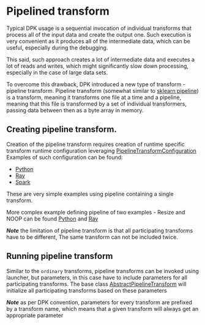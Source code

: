 # Pipelined transform

Typical DPK usage is a sequential invocation of individual transforms that process all of the input data and create 
the output one. Such execution is very convenient as it produces all of the intermediate data, which can be useful,
especially during the debugging. 

This said, such approach creates a lot of intermediate data and executes a lot of reads and writes, which might 
significantly slow down processing, especially in the case of large data sets.

To overcome this drawback, DPK introduced a new type of transform - pipeline transform. Pipeline transform 
(somewhat similar to [sklearn pipeline](https://scikit-learn.org/1.5/modules/generated/sklearn.pipeline.Pipeline.html)) 
is a transform, meaning it transforms one file at a time and a pipeline, meaning that this file is transformed by 
a set of individual transformers, passing data between then as a byte array in memory.

## Creating pipeline transform.

Creation of the pipeline transform requires creation of runtime specific transform runtime configuration 
leveraging [PipelineTransformConfiguration](../python/src/data_processing/transform/pipeline_transform_configuration.py)
Examples of such configuration can be found:

* [Python](../../transforms/universal/noop/python/src/noop_pipeline_transform_python.py)
* [Ray](../../transforms/universal/noop/ray/src/noop_pipeline_transform_ray.py)
* [Spark](../../transforms/universal/noop/spark/src/noop_pipeline_transform_spark.py)

These are very simple examples using pipeline containing a single transform.

More complex example defining pipeline of two examples - Resize and NOOP can be found
[Python](../python/src/data_processing/test_support/transform/pipeline_transform.py) and
[Ray](../ray/src/data_processing_ray/test_support/transform/pipeline_transform.py)

***Note*** the limitation of pipeline transform is that all participating transforms have to be different,
The same transform can not be included twice.

## Running pipeline transform

Similar to the `ordinary` transforms, pipeline transforms can be invoked using launcher, but parameters,
in this case have to include parameters for all participating transforms. The base class 
[AbstractPipelineTransform](../python/src/data_processing/transform/pipeline_transform.py) will initialize
all participating transforms based on these parameters

***Note*** as per DPK convention, parameters for every transform are prefixed by a transform name, which means
that a given transform will always get an appropriate parameter